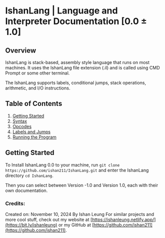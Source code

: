 # IshanLang |  Language and Interpreter Documentation [0.0 ± 1.0]

## Overview
IshanLang is stack-based, assembly style language that runs on most machines. It uses the IshanLang file extension (.il) and is called using CMD Prompt or some other terminal.

The IshanLang supports labels, conditional jumps, stack operations, arithmetic, and I/O instructions.

## Table of Contents
1. [Getting Started](#getting-started)
2. [Syntax](#syntax)
3. [Opcodes](#opcodes)
4. [Labels and Jumps](#labels-and-jumps)
5. [Running the Program](#running-the-program)

## Getting Started

To Install IshanLang 0.0 to your machine, run `git clone https://github.com/ishan211/IshanLang.git` and enter the IshanLang directory `cd IshanLang`. 

Then you can select between Version -1.0 and Version 1.0, each with their own documentation.

 ### Credits:
 Created on: November 10, 2024 By Ishan Leung
 For similar projects and more cool stuff, check out my website at [https://ishanleung.netlify.app/](https://bit.ly/ishanleung) or my GitHub at [https://github.com/ishan211](https://github.com/ishan211).
